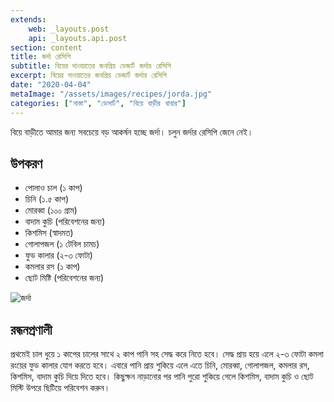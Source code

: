 ```yaml
---
extends:
    web: _layouts.post
    api: _layouts.api.post
section: content
title: জর্দা রেসিপি
subtitle: বিয়ের দাওয়াতের জনপ্রিয় ডেজার্ট জর্দার রেসিপি
excerpt: বিয়ের দাওয়াতের জনপ্রিয় ডেজার্ট জর্দার রেসিপি
date: "2020-04-04"
metaImage: "/assets/images/recipes/jorda.jpg"
categories: ["নাস্তা", "ডেসার্ট", "বিয়ে বাড়ীর খাবার"]
---
```


বিয়ে বাড়ীতে আমার জন্য সবচেয়ে বড় আকর্ষন হচ্ছে জর্দা। চলুন জর্দার রেসিপি জেনে নেই।

## উপকরণ

- পোলাও চাল (১ কাপ)
- চিনি (১.৫ কাপ)
- মোরব্বা (১০০ গ্রাম)
- বাদাম কুচি (পরিবেশনের জন্য)
- কিশমিস (স্বাদমত)
- গোলাপজল (১ টেবিল চামচ)
- ফুড কালার (২-৩ ফোটা)
- কমলার রস (১ কাপ)
- ছোট মিষ্টি (পরিবেশনের জন্য)

![জর্দা](/assets/images/recipes/jorda.jpg)

## রন্ধনপ্রণালী

প্রথমেই চাল ধুয়ে ১ কাপের চালের সাথে ২ কাপ পানি সহ সেদ্ধ করে নিতে হবে। সেদ্ধ প্রায় হয়ে এলে ২-৩ ফোটা
কমলা রংয়ের ফুড কালার যোগ করতে হবে। এবারে পানি প্রায় শুকিয়ে এলে এতে চিনি, মোরব্বা, গোলাপজল, কমলার
রস, কিশমিস, বাদাম কুচি দিয়ে দিতে হবে। কিছুক্ষন নাড়ানোর পর পানি পুরো শুকিয়ে গেলে কিশমিস, বাদাম কুচি ও
ছোট মিস্টি উপরে ছিটিয়ে পরিবেশন করুন।
